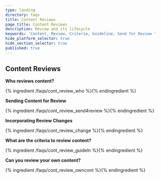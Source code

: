```yaml
---
type: landing
directory: faqs
title: Content Reviews
page_title: Content Reviews
description: Review and its lifecycle
keywords: 'Content, Review, Criteria, Guideline, Send for Review '
hide_platform_selector: true
hide_section_selector: true
published: true
---
```

## Content Reviews

**Who reviews content?**

{% ingredient /faqs/cont_review_who %}{% endingredient %}

**Sending Content for Review**

{% ingredient /faqs/cont_review_send4review %}{% endingredient %}

**Incorporating Review Changes**

{% ingredient /faqs/cont_review_change %}{% endingredient %}

**What are the criteria to review content?**

{% ingredient /faqs/cont_review_guideln %}{% endingredient %}

**Can you review your own content?**

{% ingredient /faqs/cont_review_owncont %}{% endingredient %}
